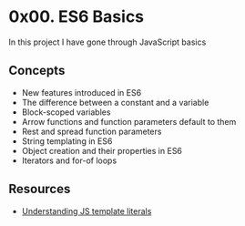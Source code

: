 # 0x00. ES6 Basics
In this project I have gone through JavaScript basics 

## Concepts
- New features introduced in ES6
- The difference between a constant and a variable
- Block-scoped variables
- Arrow functions and function parameters default to them
- Rest and spread function parameters
- String templating in ES6
- Object creation and their properties in ES6
- Iterators and for-of loops


## Resources
- [Understanding JS template literals](https://www.youtube.com/watch?v=NgF9-pdTDGs)
